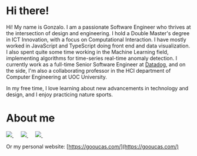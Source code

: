 # Hi there!
 
Hi! My name is Gonzalo. I am a passionate Software Engineer who thrives at the intersection of design and engineering. I hold a Double Master's degree in ICT Innovation, with a focus on Computational Interaction. I have mostly worked in JavaScript and TypeScript doing front end and data visualization. I also spent quite some time working in the Machine Learning field, implementing algorithms for time-series real-time anomaly detection.  I currently work as a full-time Senior Software Engineer at [Datadog](https://www.datadoghq.com/), and on the side, I'm also a collaborating professor in the HCI department of Computer Engineering at UOC University.

In my free time, I love learning about new advancements in technology and design, and I enjoy practicing nature sports. 

# About me

<p>
    <a
      target="_blank"
      href="https://www.linkedin.com/in/gonzalo-uceda/"
      >
        <img
          src="https://img.shields.io/badge/linkedin-%230077B5.svg?&style=for-the-badge&logo=linkedin&logoColor=white"
        />
    </a>
    &nbsp;&nbsp;&nbsp;&nbsp;
    <a
      href="mailto:gooucas@gmail.com"
    >
      <img src="https://img.shields.io/badge/Email-%23D14836.svg?&style=for-the-badge&logo=gmail&logoColor=white" />
    </a>
    &nbsp;&nbsp;&nbsp;&nbsp;
    <a
      target="_blank"
      href="https://medium.com/@gonzaloucedacastro"
    >
      <img
        src="https://img.shields.io/badge/medium-gray.svg?&style=for-the-badge&logo=medium&logoColor=white"
      />
    </a>&nbsp;&nbsp;&nbsp;&nbsp;
</p>

Or my personal website: [https://gooucas.com/](https://gooucas.com/)
